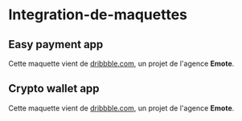 # Integration-de-maquettes

## Easy payment app

Cette maquette vient de <a href="https://dribbble.com/shots/24860391-Easy-payment-app">dribbble.com</a>, un projet de l'agence **Emote**.

## Crypto wallet app

Cette maquette vient de <a href="https://dribbble.com/shots/24656435-Crypto-wallet-app">dribbble.com</a>, un projet de l'agence **Emote**.

